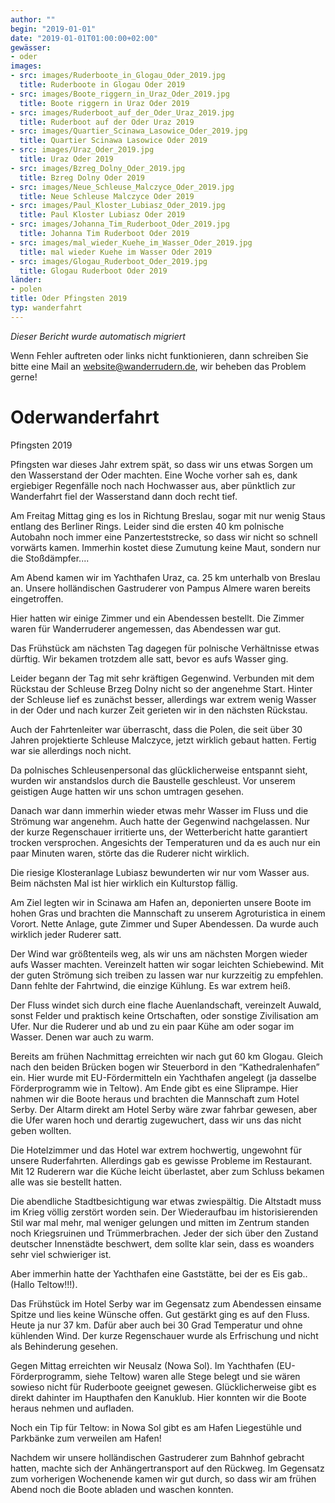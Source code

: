 ```yaml
---
author: ""
begin: "2019-01-01"
date: "2019-01-01T01:00:00+02:00"
gewässer:
- oder
images:
- src: images/Ruderboote_in_Glogau_Oder_2019.jpg
  title: Ruderboote in Glogau Oder 2019
- src: images/Boote_riggern_in_Uraz_Oder_2019.jpg
  title: Boote riggern in Uraz Oder 2019
- src: images/Ruderboot_auf_der_Oder_Uraz_2019.jpg
  title: Ruderboot auf der Oder Uraz 2019
- src: images/Quartier_Scinawa_Lasowice_Oder_2019.jpg
  title: Quartier Scinawa Lasowice Oder 2019
- src: images/Uraz_Oder_2019.jpg
  title: Uraz Oder 2019
- src: images/Bzreg_Dolny_Oder_2019.jpg
  title: Bzreg Dolny Oder 2019
- src: images/Neue_Schleuse_Malczyce_Oder_2019.jpg
  title: Neue Schleuse Malczyce Oder 2019
- src: images/Paul_Kloster_Lubiasz_Oder_2019.jpg
  title: Paul Kloster Lubiasz Oder 2019
- src: images/Johanna_Tim_Ruderboot_Oder_2019.jpg
  title: Johanna Tim Ruderboot Oder 2019
- src: images/mal_wieder_Kuehe_im_Wasser_Oder_2019.jpg
  title: mal wieder Kuehe im Wasser Oder 2019
- src: images/Glogau_Ruderboot_Oder_2019.jpg
  title: Glogau Ruderboot Oder 2019
länder:
- polen
title: Oder Pfingsten 2019
typ: wanderfahrt
---
```



*Dieser Bericht wurde automatisch migriert*

Wenn Fehler auftreten oder links nicht funktionieren, dann schreiben Sie bitte eine Mail an website@wanderrudern.de, wir beheben das Problem gerne!



# Oderwanderfahrt


Pfingsten 2019

Pfingsten war dieses Jahr extrem spät, so dass wir uns etwas Sorgen um den Wasserstand der Oder machten. Eine Woche vorher sah es, dank ergiebiger Regenfälle noch nach Hochwasser aus, aber pünktlich zur Wanderfahrt fiel der Wasserstand dann doch recht tief.

Am Freitag Mittag ging es los in Richtung Breslau, sogar mit nur wenig Staus entlang des Berliner Rings. Leider sind die ersten 40 km polnische Autobahn noch immer eine Panzerteststrecke, so dass wir nicht so schnell vorwärts kamen. Immerhin kostet diese Zumutung keine Maut, sondern nur die Stoßdämpfer....

Am Abend kamen wir im Yachthafen Uraz, ca. 25 km unterhalb von Breslau an. Unsere holländischen Gastruderer von Pampus Almere waren bereits eingetroffen.

Hier hatten wir einige Zimmer und ein Abendessen bestellt. Die Zimmer waren für Wanderruderer angemessen, das Abendessen war gut.

Das Frühstück am nächsten Tag dagegen für polnische Verhältnisse etwas dürftig. Wir bekamen trotzdem alle satt, bevor es aufs Wasser ging.

Leider begann der Tag mit sehr kräftigen Gegenwind. Verbunden mit dem Rückstau der Schleuse Brzeg Dolny nicht so der angenehme Start. Hinter der Schleuse lief es zunächst besser, allerdings war extrem wenig Wasser in der Oder und nach kurzer Zeit gerieten wir in den nächsten Rückstau.

Auch der Fahrtenleiter war überrascht, dass die Polen, die seit über 30 Jahren projektierte Schleuse Malczyce, jetzt wirklich gebaut hatten. Fertig war sie allerdings noch nicht.

Da polnisches Schleusenpersonal das glücklicherweise entspannt sieht, wurden wir anstandslos durch die Baustelle geschleust. Vor unserem geistigen Auge hatten wir uns schon umtragen gesehen.

Danach war dann immerhin wieder etwas mehr Wasser im Fluss und die Strömung war angenehm. Auch hatte der Gegenwind nachgelassen. Nur der kurze Regenschauer irritierte uns, der Wetterbericht hatte garantiert trocken versprochen. Angesichts der Temperaturen und da es auch nur ein paar Minuten waren, störte das die Ruderer nicht wirklich.

Die riesige Klosteranlage Lubiasz bewunderten wir nur vom Wasser aus. Beim nächsten Mal ist hier wirklich ein Kulturstop fällig.

Am Ziel legten wir in Scinawa am Hafen an, deponierten unsere Boote im hohen Gras und brachten die Mannschaft zu unserem Agroturistica in einem Vorort. Nette Anlage, gute Zimmer und Super Abendessen. Da wurde auch wirklich jeder Ruderer satt.

Der Wind war größtenteils weg, als wir uns am nächsten Morgen wieder aufs Wasser machten. Vereinzelt hatten wir sogar leichten Schiebewind. Mit der guten Strömung sich treiben zu lassen war nur kurzzeitig zu empfehlen. Dann fehlte der Fahrtwind, die einzige Kühlung. Es war extrem heiß.

Der Fluss windet sich durch eine flache Auenlandschaft, vereinzelt Auwald, sonst Felder und praktisch keine Ortschaften, oder sonstige Zivilisation am Ufer. Nur die Ruderer und ab und zu ein paar Kühe am oder sogar im Wasser. Denen war auch zu warm.

Bereits am frühen Nachmittag erreichten wir nach gut 60 km Glogau. Gleich nach den beiden Brücken bogen wir Steuerbord in den “Kathedralenhafen” ein. Hier wurde mit EU-Fördermitteln ein Yachthafen angelegt (ja dasselbe Förderprogramm wie in Teltow). Am Ende gibt es eine Sliprampe. Hier nahmen wir die Boote heraus und brachten die Mannschaft zum Hotel Serby. Der Altarm direkt am Hotel Serby wäre zwar fahrbar gewesen, aber die Ufer waren hoch und derartig zugewuchert, dass wir uns das nicht geben wollten.

Die Hotelzimmer und das Hotel war extrem hochwertig, ungewohnt für unsere Ruderfahrten. Allerdings gab es gewisse Probleme im Restaurant. Mit 12 Ruderern war die Küche leicht überlastet, aber zum Schluss bekamen alle was sie bestellt hatten.

Die abendliche Stadtbesichtigung war etwas zwiespältig. Die Altstadt muss im Krieg völlig zerstört worden sein. Der Wiederaufbau im historisierenden Stil war mal mehr, mal weniger gelungen und mitten im Zentrum standen noch Kriegsruinen und Trümmerbrachen. Jeder der sich über den Zustand deutscher Innenstädte beschwert, dem sollte klar sein, dass es woanders sehr viel schwieriger ist.

Aber immerhin hatte der Yachthafen eine Gaststätte, bei der es Eis gab.. (Hallo Teltow!!!).

Das Frühstück im Hotel Serby war im Gegensatz zum Abendessen einsame Spitze und lies keine Wünsche offen. Gut gestärkt ging es auf den Fluss. Heute ja nur 37 km. Dafür aber auch bei 30 Grad Temperatur und ohne kühlenden Wind. Der kurze Regenschauer wurde als Erfrischung und nicht als Behinderung gesehen.

Gegen Mittag erreichten wir Neusalz (Nowa Sol). Im Yachthafen (EU-Förderprogramm, siehe Teltow) waren alle Stege belegt und sie wären sowieso nicht für Ruderboote geeignet gewesen. Glücklicherweise gibt es direkt dahinter im Haupthafen den Kanuklub. Hier konnten wir die Boote heraus nehmen und aufladen.

Noch ein Tip für Teltow: in Nowa Sol gibt es am Hafen Liegestühle und Parkbänke zum verweilen am Hafen!

Nachdem wir unsere holländischen Gastruderer zum Bahnhof gebracht hatten, machte sich der Anhängertransport auf den Rückweg. Im Gegensatz zum vorherigen Wochenende kamen wir gut durch, so dass wir am frühen Abend noch die Boote abladen und waschen konnten.